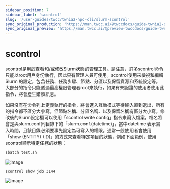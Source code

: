 ```yaml
---
sidebar_position: 7
sidebar_label: 'scontrol'
slug: '/user-guides/twcc/twnia2-hpc-cli/slurm-scontrol'
sync_original_production: 'https://man.twcc.ai/@twccdocs/guide-twnia2-scontrol-zh' 
sync_original_preview: 'https://man.twcc.ai/@preview-twccdocs/guide-twnia2-scontrol-zh'
---
```


# scontrol

scontrol是用於查看和/或修改Slurm狀態的管理工具。請注意，許多scontrol命令只能以root用戶身份執行，因此只有管理人員可使用。scontrol使用來檢視和編輯Slurm 的設定，包含任務、任務步驟、節點、分區以及保留資源和系統設定等。大部分的指令只能透過最高權限管理者root來執行，如果有未認證的使用者使用此指令，將會產生錯誤訊息。

如果沒有在命令列上定義執行的指令，將會進入互動模式等待輸入直到退出，所有的指令都不區分大小寫，但節點名稱、分區名稱、以及保留名稱有區分大小寫。修改後的Slurm設定檔可以使用「scontrol write config」指令來寫入檔案，檔名將會是與slurm.conf同目錄下的「slurm.conf.(datetime)」，當中datetime 表示寫入時間，且該目錄必須要事先設定為可寫入的權限。通常一般使用者會使用「show (ENTITY) (ID)」的方式來查看特定項目的狀態，例如下面範例，使用scontrol顯示特定任務的狀態：


```
sbatch test.sh
``` 
![image](https://user-images.githubusercontent.com/109254397/184575046-1d00936f-2fd8-4880-8200-c2563c440185.png)
```
scontrol show job 3144
```
![image](https://user-images.githubusercontent.com/109254397/184575064-b7fca8df-b50b-4508-86d0-fd78c3142ab7.png)

